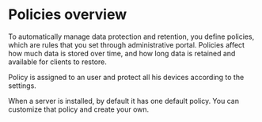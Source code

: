 # Policies overview

To automatically manage data protection and retention, you define policies, which are rules that you set through administrative portal. Policies affect how much data is stored over time, and how long data is retained and available for clients to restore. 

Policy is assigned to an user and protect all his devices according to the settings.

When a server is installed, by default it has one default policy. You can customize that policy and create your own.

